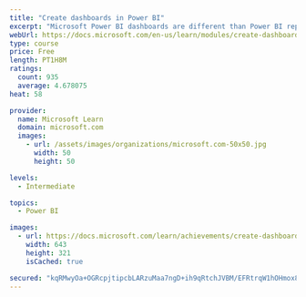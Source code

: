```yaml
---
title: "Create dashboards in Power BI"
excerpt: "Microsoft Power BI dashboards are different than Power BI reports. Dashboards allow report consumers to create a single artifact of directed data that is personalized just for them.  Dashboards can be comprised of pinned visuals that are taken from different reports. Where a Power BI report uses data from a single dataset, a Power BI dashboard can contain visuals from different datasets."
webUrl: https://docs.microsoft.com/en-us/learn/modules/create-dashboards-power-bi/
type: course
price: Free
length: PT1H8M
ratings:
  count: 935
  average: 4.678075
heat: 58

provider:
  name: Microsoft Learn
  domain: microsoft.com
  images:
    - url: /assets/images/organizations/microsoft.com-50x50.jpg
      width: 50
      height: 50

levels:
  - Intermediate

topics:
  - Power BI

images:
  - url: https://docs.microsoft.com/learn/achievements/create-dashboards-power-bi-social.png
    width: 643
    height: 321
    isCached: true

secured: "kqRMwyOa+OGRcpjtipcbLARzuMaa7ngD+ih9qRtchJVBM/EFRtrqW1hOHmox8vlDKyzisRFQvfE7+gqvCRaZpk3Yns5iIuHfMTba2KFibPQifO+lgtMXWnY8jC4Qt6Fy7nIgY6M4ev96zvhh6U6Xmu7R5NapQMTge4+9c5MwvYJG07b6VmvWDfGutB0bFaD5ygSzGkyl7/cm/HYYj7eA2NiKD8UrU+30XhS/hZSSOi7ovdKsSKeKYz6kWdwI+PVJ4/Tz6AELLh1tItAI+2E4hDvbpRE/5wMI1ckMuVIhlP747xoM1kDz5K4kz70D2F4ChJnF5MnqsFyyU05UIfwB5hu5rf5JD3ZjbQVLIzm1xn/JED2RJ+nOZ5Ds3R61TOPdxmn4yVX3bFoAj3nS4rCw8o6IVf8iWjs/P1zlXBTm0Bw=;bg6Cp+ORR58E1Io+XoIlfQ=="
---
```


